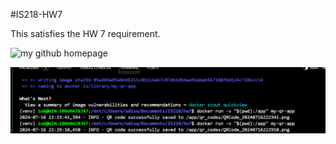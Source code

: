 #IS218-HW7


This satisfies the HW 7 requirement. 

![my github homepage](qr_codes/QRCode_20240716222341.png)


![log information](image.png)